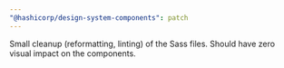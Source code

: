 ```yaml
---
"@hashicorp/design-system-components": patch
---
```


Small cleanup (reformatting, linting) of the Sass files. Should have zero visual impact on the components.
